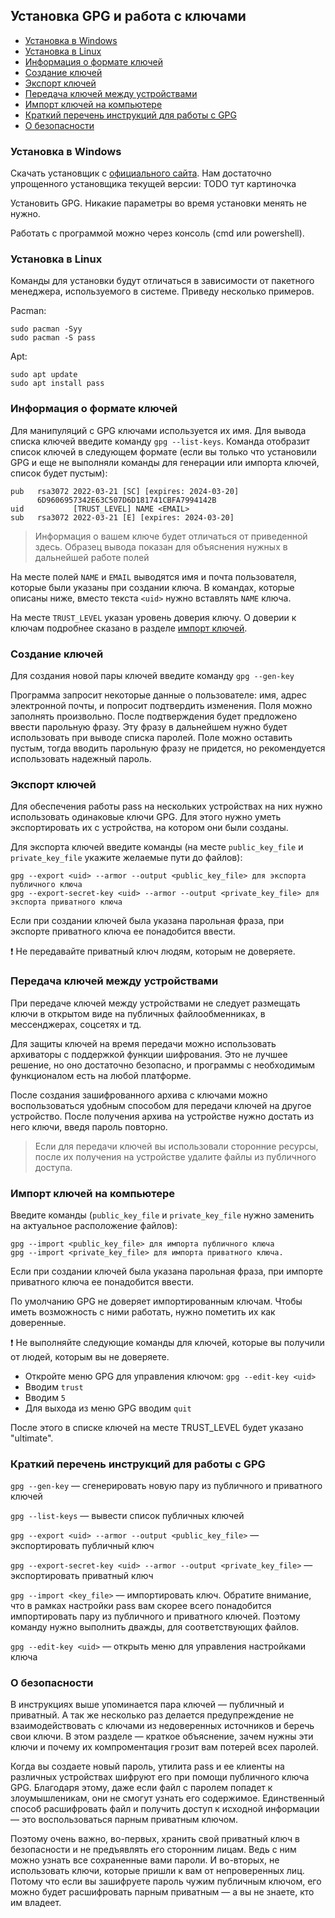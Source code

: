 ## Установка GPG и работа с ключами

- [Установка в Windows](#Установка-в-Windows)
- [Установка в Linux](#Установка-в-Linux)
- [Информация о формате ключей](#Информация-о-формате-ключей)
- [Создание ключей](#Создание-ключей)
- [Экспорт ключей](#Экспорт-ключей)
- [Передача ключей между устройствами](#Передача-ключей-между-устройствами)
- [Импорт ключей на компьютере](#Импорт-ключей-на-компьютере)
- [Краткий перечень инструкций для работы с GPG](#Краткий-перечень-инструкций-для-работы-с-GPG)
- [О безопасности](#О-безопасности)



### Установка в Windows

Скачать установщик с [официального сайта](https://gnupg.org/download/). Нам достаточно упрощенного установщика текущей версии: TODO тут картиночка

Установить GPG. Никакие параметры во время установки менять не нужно.

Работать с программой можно через консоль (cmd или powershell).



### Установка в Linux

Команды для установки будут отличаться в зависимости от пакетного менеджера, используемого в системе. Приведу несколько примеров.

Pacman:
```
sudo pacman -Syy
sudo pacman -S pass
```

Apt:
```
sudo apt update
sudo apt install pass
```



### Информация о формате ключей

Для манипуляций с GPG ключами используется их имя.
Для вывода списка ключей введите команду `gpg --list-keys`.
Команда отобразит список ключей в следующем формате (если вы только что установили GPG и еще не выполняли команды для генерации или импорта ключей, список будет пустым):

```
pub   rsa3072 2022-03-21 [SC] [expires: 2024-03-20]
      6D9606957342E63C507D6D181741CBFA7994142B
uid           [TRUST_LEVEL] NAME <EMAIL>
sub   rsa3072 2022-03-21 [E] [expires: 2024-03-20]
```

> Информация о вашем ключе будет отличаться от приведенной здесь.
Образец вывода показан для объяснения нужных в дальнейшей работе полей

На месте полей `NAME` и `EMAIL` выводятся имя и почта пользователя, которые были указаны при создании ключа.
В командах, которые описаны ниже, вместо текста `<uid>` нужно вставлять `NAME` ключа.

На месте `TRUST_LEVEL` указан уровень доверия ключу. О доверии к ключам подробнее сказано в разделе [импорт ключей](#Импорт-ключей-на-компьютере).



### Создание ключей

Для создания новой пары ключей введите команду `gpg --gen-key`

Программа запросит некоторые данные о пользователе: имя, адрес электронной почты, и попросит подтвердить изменения.
Поля можно заполнять произвольно.
После подтверждения будет предложено ввести парольную фразу.
Эту фразу в дальнейшем нужно будет использовать при выводе списка паролей.
Поле можно оставить пустым, тогда вводить парольную фразу не придется, но рекомендуется использовать надежный пароль.



### Экспорт ключей

Для обеспечения работы pass на нескольких устройствах на них нужно использовать одинаковые ключи GPG.
Для этого нужно уметь экспортировать их с устройства, на котором они были созданы.

Для экспорта ключей введите команды (на месте `public_key_file` и `private_key_file` укажите желаемые пути до файлов):
```
gpg --export <uid> --armor --output <public_key_file> для экспорта публичного ключа
gpg --export-secret-key <uid> --armor --output <private_key_file> для экспорта приватного ключа
```

Если при создании ключей была указана парольная фраза, при экспорте приватного ключа ее понадобится ввести.

:exclamation: Не передавайте приватный ключ людям, которым не доверяете.



### Передача ключей между устройствами

При передаче ключей между устройствами не следует размещать ключи в открытом виде на публичных файлообменниках, в мессенджерах, соцсетях и тд.

Для защиты ключей на время передачи можно использовать архиваторы с поддержкой функции шифрования.
Это не лучшее решение, но оно достаточно безопасно, и программы с необходимым функционалом есть на любой платформе.

После создания зашифрованного архива с ключами можно воспользоваться удобным способом для передачи ключей на другое устройство.
После получения архива на устройстве нужно достать из него ключи, введя пароль повторно.

> Если для передачи ключей вы использовали сторонние ресурсы, после их получения на устройстве удалите файлы из публичного доступа.



### Импорт ключей на компьютере

Введите команды (`public_key_file` и `private_key_file` нужно заменить на актуальное расположение файлов):
```
gpg --import <public_key_file> для импорта публичного ключа
gpg --import <private_key_file> для импорта приватного ключа.
```

Если при создании ключей была указана парольная фраза, при импорте приватного ключа ее понадобится ввести.

По умолчанию GPG не доверяет импортированным ключам. Чтобы иметь возможность с ними работать, нужно пометить их как доверенные.
  
:exclamation: Не выполняйте следующие команды для ключей, которые вы получили от людей, которым вы не доверяете.

- Откройте меню GPG для управления ключом: `gpg --edit-key <uid>`
- Вводим `trust`
- Вводим `5`
- Для выхода из меню GPG вводим `quit`

После этого в списке ключей на месте TRUST_LEVEL будет указано "ultimate".
  


### Краткий перечень инструкций для работы с GPG

`gpg --gen-key` — сгенерировать новую пару из публичного и приватного ключей

`gpg --list-keys` — вывести список публичных ключей

`gpg --export <uid> --armor --output <public_key_file>` — экспортировать публичный ключ

`gpg --export-secret-key <uid> --armor --output <private_key_file>` — экспортировать приватный ключ

`gpg --import <key_file>` — импортировать ключ.
Обратите внимание, что в рамках настройки pass вам скорее всего понадобится импортировать пару из публичного и приватного ключей.
Поэтому команду нужно выполнить дважды, для соответствующих файлов.

`gpg --edit-key <uid>` — открыть меню для управления настройками ключа



### О безопасности

В инструкциях выше упоминается пара ключей — публичный и приватный.
А так же несколько раз делается предупреждение не взаимодействовать с ключами из недоверенных источников и беречь свои ключи.
В этом разделе — краткое объяснение, зачем нужны эти ключи и почему их компроментация грозит вам потерей всех паролей.

Когда вы создаете новый пароль, утилита pass и ее клиенты на различных устройствах шифруют его при помощи публичного ключа GPG.
Благодаря этому, даже если файл с паролем попадет к злоумышленикам, они не смогут узнать его содержимое.
Единственный способ расшифровать файл и получить доступ к исходной информации — это воспользоваться парным приватным ключом.

Поэтому очень важно, во-первых, хранить свой приватный ключ в безопасности и не предъявлять его сторонним лицам.
Ведь с ним можно узнать все сохраненные вами пароли.
И во-вторых, не использовать ключи, которые пришли к вам от непроверенных лиц.
Потому что если вы зашифруете пароль чужим публичным ключом, его можно будет расшифровать парным приватным — а вы не знаете, кто им владеет.

